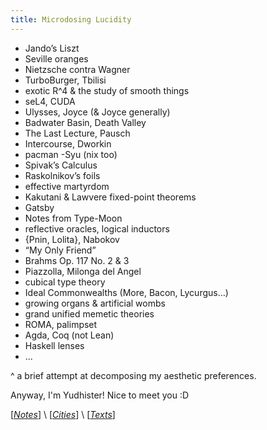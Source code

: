 ```yaml
---
title: Microdosing Lucidity
---
```


- Jando’s Liszt
- Seville oranges
- Nietzsche contra Wagner
- TurboBurger, Tbilisi
- exotic R^4 & the study of smooth things
- seL4, CUDA
- Ulysses, Joyce (& Joyce generally)
- Badwater Basin, Death Valley
- The Last Lecture, Pausch
- Intercourse, Dworkin
- pacman -Syu (nix too)
- Spivak’s Calculus
- Raskolnikov’s foils
- effective martyrdom
- Kakutani & Lawvere fixed-point theorems
- Gatsby
- Notes from Type-Moon
- reflective oracles, logical inductors
- {Pnin, Lolita}, Nabokov
- “My Only Friend”
- Brahms Op. 117 No. 2 & 3
- Piazzolla, Milonga del Angel
- cubical type theory
- Ideal Commonwealths (More, Bacon, Lycurgus…)
- growing organs & artificial wombs
- grand unified memetic theories
- ROMA, palimpset
- Agda, Coq (not Lean)
- Haskell lenses
- ...

^ a brief attempt at decomposing my aesthetic preferences. 

Anyway, I'm Yudhister! Nice to meet you :D

\[*[Notes](/notes)*\] \\ \[*[Cities](/cities)*\] \\ \[*[Texts](/texts)*\] 



